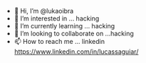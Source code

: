 - 👋 Hi, I’m @lukaoibra 
- 👀 I’m interested in ... hacking 
- 🌱 I’m currently learning ... hacking
- 💞️ I’m looking to collaborate on ...hacking
- 📫 How to reach me ... linkedin https://www.linkedin.com/in/lucassaguiar/

<!---
lukaoibra/lukaoibra is a ✨ special ✨ repository because its `README.md` (this file) appears on your GitHub profile.
You can click the Preview link to take a look at your changes.
--->
